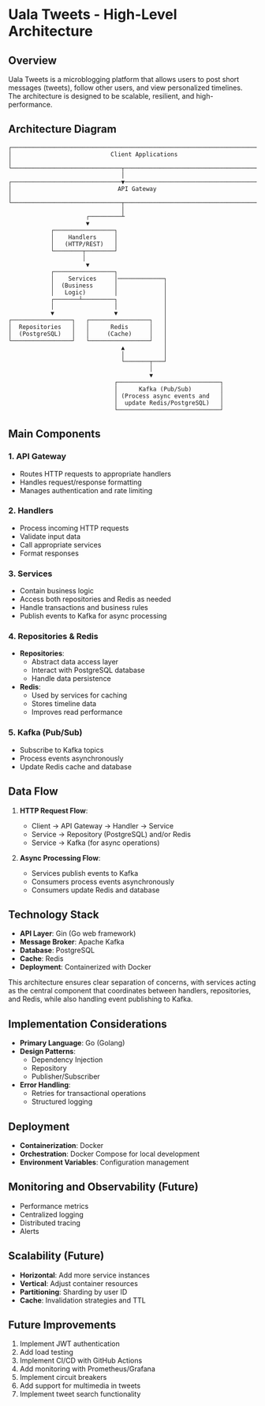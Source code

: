 # Uala Tweets - High-Level Architecture

## Overview

Uala Tweets is a microblogging platform that allows users to post short messages (tweets), follow other users, and view personalized timelines. The architecture is designed to be scalable, resilient, and high-performance.

## Architecture Diagram

```
┌───────────────────────────────────────────────────────────────────────┐
│                            Client Applications                        │
└───────────────────────────────┬───────────────────────────────────────┘
                                │
┌───────────────────────────────▼───────────────────────────────────────┐
│                              API Gateway                              │
└───────────────────────────────┬───────────────────────────────────────┘
                                │
                      ┌─────────┴
                      ▼
            ┌─────────────────┐
            │    Handlers     │
            │   (HTTP/REST)   │
            └────────┬────────┘
                     │
                      ▼
            ┌─────────────────┐
            │    Services     │─────────────┐
            │  (Business      │             │
            │   Logic)        │             │
            ┌───────┴─────────┐             │
            │                 │             │
            ▼                 ▼             │
┌─────────────────┐   ┌─────────────────┐   │
│  Repositories   │   │      Redis      │   │
│  (PostgreSQL)   │   │     (Cache)     │   │
└─────────────────┘   └─────────────────┘   │
                                ▲           │
                                │           │
                                └───────┬───┘
                                        │
                                        ▼
                              ┌─────────────────────────────┐
                              │      Kafka (Pub/Sub)        │
                              │ (Process async events and   │
                              │  update Redis/PostgreSQL)   │
                              └─────────────────────────────┘
```

## Main Components

### 1. API Gateway
- Routes HTTP requests to appropriate handlers
- Handles request/response formatting
- Manages authentication and rate limiting

### 2. Handlers
- Process incoming HTTP requests
- Validate input data
- Call appropriate services
- Format responses

### 3. Services
- Contain business logic
- Access both repositories and Redis as needed
- Handle transactions and business rules
- Publish events to Kafka for async processing

### 4. Repositories & Redis
- **Repositories**:
  - Abstract data access layer
  - Interact with PostgreSQL database
  - Handle data persistence
- **Redis**:
  - Used by services for caching
  - Stores timeline data
  - Improves read performance

### 5. Kafka (Pub/Sub)
- Subscribe to Kafka topics
- Process events asynchronously
- Update Redis cache and database

## Data Flow

1. **HTTP Request Flow**:
   - Client → API Gateway → Handler → Service
   - Service → Repository (PostgreSQL) and/or Redis
   - Service → Kafka (for async operations)

2. **Async Processing Flow**:
   - Services publish events to Kafka
   - Consumers process events asynchronously
   - Consumers update Redis and database

## Technology Stack

- **API Layer**: Gin (Go web framework)
- **Message Broker**: Apache Kafka
- **Database**: PostgreSQL
- **Cache**: Redis
- **Deployment**: Containerized with Docker

This architecture ensures clear separation of concerns, with services acting as the central component that coordinates between handlers, repositories, and Redis, while also handling event publishing to Kafka.

## Implementation Considerations

- **Primary Language**: Go (Golang)
- **Design Patterns**:
  - Dependency Injection
  - Repository
  - Publisher/Subscriber
- **Error Handling**:
  - Retries for transactional operations
  - Structured logging

## Deployment

- **Containerization**: Docker
- **Orchestration**: Docker Compose for local development
- **Environment Variables**: Configuration management

## Monitoring and Observability (Future)

- Performance metrics
- Centralized logging
- Distributed tracing
- Alerts

## Scalability (Future)

- **Horizontal**: Add more service instances
- **Vertical**: Adjust container resources
- **Partitioning**: Sharding by user ID
- **Cache**: Invalidation strategies and TTL

## Future Improvements

1. Implement JWT authentication
2. Add load testing
3. Implement CI/CD with GitHub Actions
4. Add monitoring with Prometheus/Grafana
5. Implement circuit breakers
6. Add support for multimedia in tweets
7. Implement tweet search functionality
